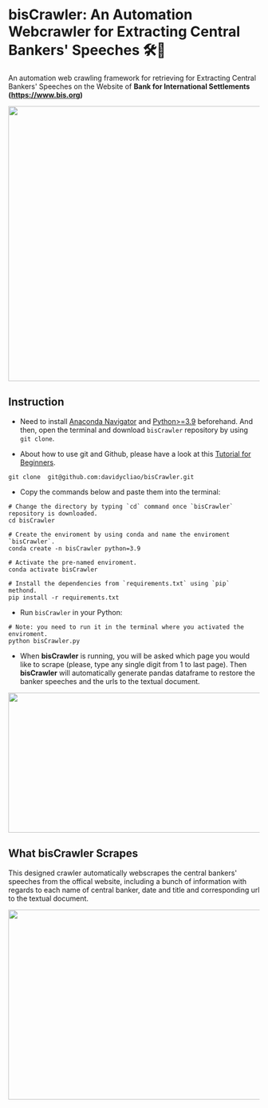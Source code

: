 # bisCrawler: An Automation Webcrawler for Extracting Central Bankers' Speeches 🛠️🧰

An automation web crawling framework for retrieving for Extracting Central Bankers' Speeches on the Website of **Bank for International Settlements (https://www.bis.org)**

<p align="center">
  <img width="1000" height="550" src="https://raw.githack.com/davidycliao/bisCrawler/main/images/speech.png" >
</p>



## Instruction

- Need to install [Anaconda Navigator](https://www.anaconda.com/products/individual-b) and [Python>=3.9](https://www.python.org/downloads/release/python-3810/) beforehand. And then, open the terminal and download `bisCrawler` repository by using `git clone`.

- About how to use git and Github, please have a look at this [Tutorial for Beginners](https://www.youtube.com/watch?v=RvnM6EEwp1I). 

```
git clone  git@github.com:davidycliao/bisCrawler.git
```

- Copy the commands  below and paste them into the terminal:
```
# Change the directory by typing `cd` command once `bisCrawler` repository is downloaded.
cd bisCrawler

# Create the enviroment by using conda and name the enviroment `bisCrawler`.
conda create -n bisCrawler python=3.9

# Activate the pre-named enviroment. 
conda activate bisCrawler 

# Install the dependencies from `requirements.txt` using `pip` methond.
pip install -r requirements.txt   
```

- Run `bisCrawler` in your Python:
```
# Note: you need to run it in the terminal where you activated the enviroment.
python bisCrawler.py
```


- When **bisCrawler** is running, you will be asked which page you would like to scrape (please, type any single digit from 1 to last page). Then **bisCrawler** will automatically generate pandas dataframe to restore the banker speeches and the urls to the textual document.  

<p align="center">
  <img width="900" height="280" src="https://raw.githack.com/davidycliao/bisCrawler/main/images/bank2.png" >
</p>




## What **bisCrawler** Scrapes
This designed crawler automatically webscrapes  the central bankers' speeches from the offical website, including a bunch of information with regards to each name of central banker, date and title and corresponding url to the textual document. 
<p align="center">
  <img width="700" height="380" src="https://raw.githack.com/davidycliao/bisCrawler/main/images/speech_data_frame.png" >
</p>




